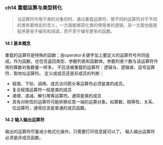### ch14 重载运算与类型转化
> 当运算符作用于类的对象的时，通过重载运算符，使不同的运算符对于不同的类有着特定的含义，一方面能够简化类的使用者的逻辑，另一方面也能是程序更易于编写和阅读，而不至于编写更多的函数。
#### 14.1 基本概念
重载的运算符是特殊的函数：由operator关键字加上要定义的运算符号共同组成。作为函数，也包含返回类型、参数列表和函数体。参数列表个数与该运算符作用的算数对象数量一样多。
不应该被重载的运算符：逻辑与、逻辑或、逗号运算符、取地址运算符。
定义成成员还是非成员的判断：
- 赋值、下标、调用、成员访问箭头等运算符必须是类的成员。
- 复合赋值运算符一般是类的成员
- 递增、递减、解引用等运算符。通常是类的成员
- 具有对称性的运算符可能转换任意一端的运算对象。如算数、相等性、关系、位运算符，通常应该是普通的成员函数。
#### 14.2 输入输出运算符
输出的运算符尽量减少格式化操作，只需要打印信息就可以了。
输入输出运算符必须是非成员函数。

